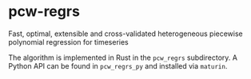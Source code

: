 # pcw-regrs
Fast, optimal, extensible and cross-validated heterogeneous piecewise polynomial regression for timeseries

The algorithm is implemented in Rust in the `pcw_regrs` subdirectory. A Python API can be found in `pcw_regrs_py` and installed via `maturin`.
